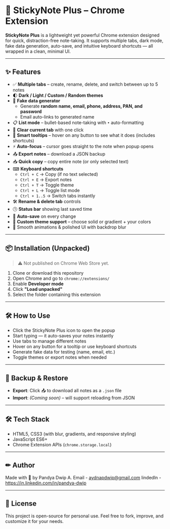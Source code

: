 # 📝 StickyNote Plus – Chrome Extension

**StickyNote Plus** is a lightweight yet powerful Chrome extension designed for quick, distraction-free note-taking. It supports multiple tabs, dark mode, fake data generation, auto-save, and intuitive keyboard shortcuts — all wrapped in a clean, minimal UI.

---

## ✨ Features

- ✅ **Multiple tabs** – create, rename, delete, and switch between up to 5 notes
- 🌓 **Dark / Light / Custom / Random themes**
- 🧾 **Fake data generator**  
  - Generate **random name, email, phone, address, PAN, and password**
  - Email auto-links to generated name
- 📋 **List mode** – bullet-based note-taking with `•` auto-formatting
- 🧹 **Clear current tab** with one click
- 🧠 **Smart tooltips** – hover on any button to see what it does (includes shortcuts)
- ⚡ **Auto-focus** – cursor goes straight to the note when popup opens
- 📤 **Export notes** – download a JSON backup
- 📥 **Quick copy** – copy entire note (or only selected text)
- ⌨ **Keyboard shortcuts**
  - `Ctrl + C` → Copy (if no text selected)
  - `Ctrl + E` → Export notes
  - `Ctrl + T` → Toggle theme
  - `Ctrl + L` → Toggle list mode
  - `Ctrl + 1..5` → Switch tabs instantly
- 🛠 **Rename & delete tab** controls
- 🕒 **Status bar** showing last saved time
- 💾 **Auto-save** on every change
- 🎨 **Custom theme support** – choose solid or gradient + your colors
- 💨 Smooth animations & polished UI with backdrop blur

---

## 📦 Installation (Unpacked)

> ⚠ Not published on Chrome Web Store yet.

1. Clone or download this repository
2. Open Chrome and go to `chrome://extensions/`
3. Enable **Developer mode**
4. Click **"Load unpacked"**
5. Select the folder containing this extension

---

## 🛠 How to Use

- Click the StickyNote Plus icon to open the popup
- Start typing — it auto-saves your notes instantly
- Use tabs to manage different notes
- Hover on any button for a tooltip or use keyboard shortcuts
- Generate fake data for testing (name, email, etc.)
- Toggle themes or export notes when needed

---

## 📁 Backup & Restore

- **Export**: Click 📤 to download all notes as a `.json` file
- **Import**: *(Coming soon)* – will support reloading from JSON

---

## 🛠 Tech Stack

- HTML5, CSS3 (with blur, gradients, and responsive styling)
- JavaScript ES6+
- Chrome Extension APIs (`chrome.storage.local`)

---

## ✏ Author

Made with 💙 by Pandya Dwip A.
Email - aydnapdwip@gmail.com
lindedln - https://in.linkedin.com/in/pandya-dwip

---

## 📜 License

This project is open-source for personal use.
Feel free to fork, improve, and customize it for your needs.
